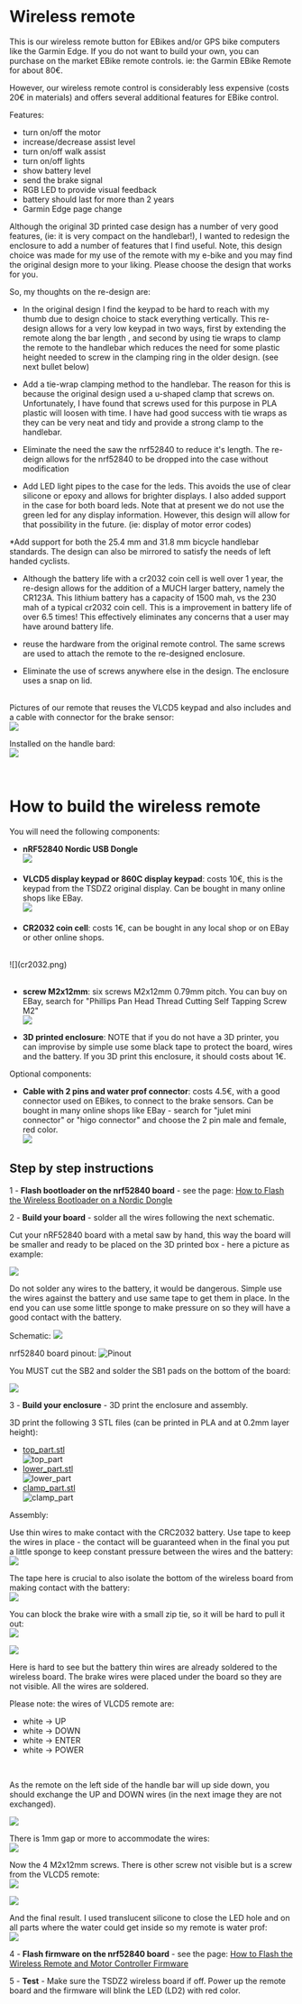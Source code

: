 # Wireless remote

This is our wireless remote button for EBikes and/or GPS bike computers like the Garmin Edge. If you do not want to build your own, you can purchase on the market EBike remote controls. ie: the Garmin EBike Remote for about 80€.

However, our wireless remote control is considerably less expensive (costs 20€ in materials) and offers several additional features for EBike control.

Features:
* turn on/off the motor
* increase/decrease assist level
* turn on/off walk assist
* turn on/off lights
* show battery level
* send the brake signal
* RGB LED to provide visual feedback
* battery should last for more than 2 years
* Garmin Edge page change 
  
Although the original 3D printed case design has a number of very good features, (ie: it is very compact on the handlebar!), I wanted to redesign the enclosure to add a number of features that I find useful.
Note, this design choice was made for my use of the remote with my e-bike and you may find the original design more to your liking. Please choose the design that works for you.

So, my thoughts on the re-design are:

* In the original design I find the keypad to be hard to reach with my thumb due to design choice to stack everything vertically. This re-design allows for a very low keypad in two ways, first by extending the remote along the bar length , and second by using tie wraps to clamp the remote to the handlebar which reduces the need for some plastic height needed to screw in the clamping ring in the older design. (see next bullet below)  
  
* Add a tie-wrap clamping method to the handlebar. The reason for this is because the original design used a u-shaped clamp that screws on. Unfortunately, I have found that screws used for this purpose in PLA plastic will loosen with time. I have had good success with tie wraps as they can be very neat and tidy and provide a strong clamp to the handlebar.

* Eliminate the need the saw the nrf52840 to reduce it's length. The re-deign allows for the nrf52840 to be dropped into the case without modification

* Add LED light pipes to the case for the leds. This avoids the use of clear silicone or epoxy and allows for brighter displays.  I also added support in the case for both board leds. Note that at present we do not use the green led for any display information. However, this design will allow for that possibility in the future. (ie: display of motor error codes)

*Add support for both the 25.4 mm and 31.8 mm bicycle handlebar standards.  The design can also be mirrored to satisfy the needs of left handed cyclists.

* Although the battery life with a cr2032 coin cell is well over 1 year, the re-design allows for the addition of a MUCH larger battery, namely the CR123A. This lithium battery has a capacity of 1500 mah, vs the 230 mah of a typical cr2032 coin cell. This is a improvement in battery life of over 6.5 times! This effectively eliminates any concerns that a user may have around battery life.
  
* reuse the hardware from the original remote control. The same screws are used to attach the remote to the re-designed enclosure.
  
* Eliminate the use of screws anywhere else in the design. The enclosure uses a snap on lid.




<br>Pictures of our remote that reuses the VLCD5 keypad and also includes and a cable with connector for the brake sensor:<br>
![](ebike_wireless_remote-02.jpg)

Installed on the handle bard:<br>
![](ebike_wireless_remote-03.jpg)

<br>

# How to build the wireless remote

You will need the following components:
* **nRF52840 Nordic USB Dongle**<br>
![](../NRF52840.png)<br><br>
* **VLCD5 display keypad or 860C display keypad**: costs 10€, this is the keypad from the TSDZ2 original display. Can be bought in many online shops like EBay.<br>
![](VLCD5_keypad.png)<br><br>
* **CR2032 coin cell**: costs 1€, can be bought in any local shop or on EBay or other online shops.
<br>
![](cr2032.png)<br><br>

* **screw M2x12mm**: six screws M2x12mm 0.79mm pitch. You can buy on EBay, search for "Phillips Pan Head Thread Cutting Self Tapping Screw M2"<br>
![](screw.png)

* **3D printed enclosure**: NOTE that if you do not have a 3D printer, you can improvise by simple use some black tape to protect the board, wires and the battery. If you 3D print this enclosure, it should costs about 1€.<br>

Optional components:
* **Cable with 2 pins and water prof connector**: costs 4.5€, with a good connector used on EBikes, to connect to the brake sensors. Can be bought in many online shops like EBay - search for "julet mini connector" or "higo connector" and choose the 2 pin male and female, red color.<br>
![](cable_julet.png)

## Step by step instructions

1 - **Flash bootloader on the nrf52840 board** - see the page: [How to Flash the Wireless Bootloader on a Nordic Dongle](../getting_started.md)

2 - **Build your board** - solder all the wires following the next schematic.

Cut your nRF52840 board with a metal saw by hand, this way the board will be smaller and ready to be placed on the 3D printed box - here a picture as example:

![](../nrf52_board_cut.png)

Do not solder any wires to the battery, it would be dangerous. Simple use the wires against the battery and use same tape to get them in place. In the end you can use some little sponge to make pressure on so they will have a good contact with the battery.

Schematic:
[![](ebike_remote_wireless-schematic.png)](ebike_remote_wireless-schematic.png)

nrf52840 board pinout:
![Pinout](../nordic_pinout.png)

You MUST cut the SB2 and solder the SB1 pads on the bottom of the board:

![](../external_power.png)

3 - **Build your enclosure** - 3D print the enclosure and assembly.

3D print the following 3 STL files (can be printed in PLA and at 0.2mm layer height):
  * [top_part.stl](top_part.stl)<br>
  ![top_part](top_part.png)<br>
  * [lower_part.stl](lower_part.stl)<br>
  ![lower_part](lower_part.png)<br>
  * [clamp_part.stl](clamp_part.stl)<br>
  ![clamp_part](clamp_part.png)<br>

Assembly:

Use thin wires to make contact with the CRC2032 battery. Use tape to keep the wires in place - the contact will be guaranteed when in the final you put a little sponge to keep constant pressure between the wires and the battery:<br>
![](ebike_wireless_remote-04.jpg)<br>

The tape here is crucial to also isolate the bottom of the wireless board from making contact with the battery:<br>
![](ebike_wireless_remote-05.jpg)<br>

You can block the brake wire with a small zip tie, so it will be hard to pull it out:<br>
![](ebike_wireless_remote-06.jpg)<br>

![](ebike_wireless_remote-07.jpg)<br>

Here is hard to see but the battery thin wires are already soldered to the wireless board. The brake wires were placed under the board so they are not visible. All the wires are soldered.<br>

Please note: the wires of VLCD5 remote are:<br>
  * white -> UP
  * white -> DOWN
  * white -> ENTER
  * white -> POWER
<br>

As the remote on the left side of the handle bar will up side down, you should exchange the UP and DOWN wires (in the next image they are not exchanged).

![](ebike_wireless_remote-08.jpg)<br>

There is 1mm gap or more to accommodate the wires:<br>
![](ebike_wireless_remote-10.jpg)<br>

Now the 4 M2x12mm screws. There is other screw not visible but is a screw from the VLCD5 remote:<br>
![](ebike_wireless_remote-11.jpg)<br>

![](ebike_wireless_remote-02.jpg)<br>

And the final result. I used translucent silicone to close the LED hole and on all parts where the water could get inside so my remote is water prof:<br>
![](ebike_wireless_remote-01.jpg)<br>

4 - **Flash firmware on the nrf52840 board** - see the page: [How to Flash the Wireless Remote and Motor Controller Firmware](../firmware.md)

5 - **Test** - Make sure the TSDZ2 wireless board if off. Power up the remote board and the firmware will blink the LED (LD2) with red color.

